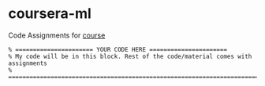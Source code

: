 # coursera-ml
Code Assignments for [course](https://www.coursera.org/learn/machine-learning/discussions?sort=lastActivityAtDesc&page=1)


```
% ====================== YOUR CODE HERE ======================
% My code will be in this block. Rest of the code/material comes with assignments
% =========================================================================
```

